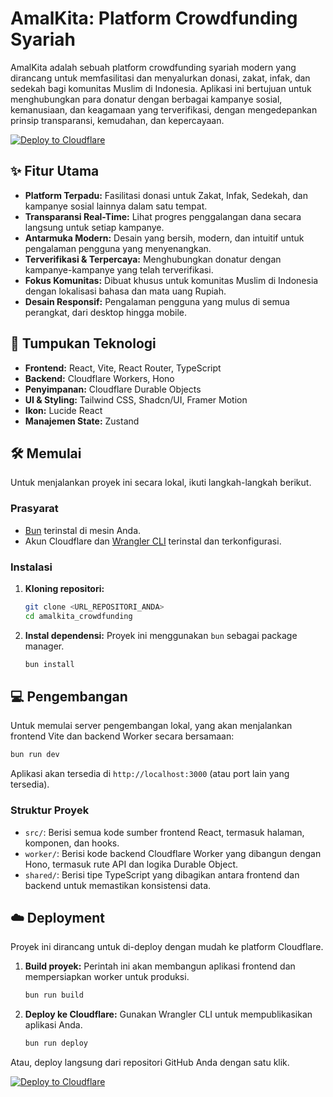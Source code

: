 # AmalKita: Platform Crowdfunding Syariah

AmalKita adalah sebuah platform crowdfunding syariah modern yang dirancang untuk memfasilitasi dan menyalurkan donasi, zakat, infak, dan sedekah bagi komunitas Muslim di Indonesia. Aplikasi ini bertujuan untuk menghubungkan para donatur dengan berbagai kampanye sosial, kemanusiaan, dan keagamaan yang terverifikasi, dengan mengedepankan prinsip transparansi, kemudahan, dan kepercayaan.

[![Deploy to Cloudflare](https://deploy.workers.cloudflare.com/button)](https://deploy.workers.cloudflare.com/?url=https://github.com/dittorahmat/amal-kita)

## ✨ Fitur Utama

- **Platform Terpadu:** Fasilitasi donasi untuk Zakat, Infak, Sedekah, dan kampanye sosial lainnya dalam satu tempat.
- **Transparansi Real-Time:** Lihat progres penggalangan dana secara langsung untuk setiap kampanye.
- **Antarmuka Modern:** Desain yang bersih, modern, dan intuitif untuk pengalaman pengguna yang menyenangkan.
- **Terverifikasi & Terpercaya:** Menghubungkan donatur dengan kampanye-kampanye yang telah terverifikasi.
- **Fokus Komunitas:** Dibuat khusus untuk komunitas Muslim di Indonesia dengan lokalisasi bahasa dan mata uang Rupiah.
- **Desain Responsif:** Pengalaman pengguna yang mulus di semua perangkat, dari desktop hingga mobile.

## 🚀 Tumpukan Teknologi

- **Frontend:** React, Vite, React Router, TypeScript
- **Backend:** Cloudflare Workers, Hono
- **Penyimpanan:** Cloudflare Durable Objects
- **UI & Styling:** Tailwind CSS, Shadcn/UI, Framer Motion
- **Ikon:** Lucide React
- **Manajemen State:** Zustand

## 🛠️ Memulai

Untuk menjalankan proyek ini secara lokal, ikuti langkah-langkah berikut.

### Prasyarat

- [Bun](https://bun.sh/) terinstal di mesin Anda.
- Akun Cloudflare dan [Wrangler CLI](https://developers.cloudflare.com/workers/wrangler/install-and-update/) terinstal dan terkonfigurasi.

### Instalasi

1.  **Kloning repositori:**
    ```bash
    git clone <URL_REPOSITORI_ANDA>
    cd amalkita_crowdfunding
    ```

2.  **Instal dependensi:**
    Proyek ini menggunakan `bun` sebagai package manager.
    ```bash
    bun install
    ```

## 💻 Pengembangan

Untuk memulai server pengembangan lokal, yang akan menjalankan frontend Vite dan backend Worker secara bersamaan:

```bash
bun run dev
```

Aplikasi akan tersedia di `http://localhost:3000` (atau port lain yang tersedia).

### Struktur Proyek

-   `src/`: Berisi semua kode sumber frontend React, termasuk halaman, komponen, dan hooks.
-   `worker/`: Berisi kode backend Cloudflare Worker yang dibangun dengan Hono, termasuk rute API dan logika Durable Object.
-   `shared/`: Berisi tipe TypeScript yang dibagikan antara frontend dan backend untuk memastikan konsistensi data.

## ☁️ Deployment

Proyek ini dirancang untuk di-deploy dengan mudah ke platform Cloudflare.

1.  **Build proyek:**
    Perintah ini akan membangun aplikasi frontend dan mempersiapkan worker untuk produksi.
    ```bash
    bun run build
    ```

2.  **Deploy ke Cloudflare:**
    Gunakan Wrangler CLI untuk mempublikasikan aplikasi Anda.
    ```bash
    bun run deploy
    ```

Atau, deploy langsung dari repositori GitHub Anda dengan satu klik.

[![Deploy to Cloudflare](https://deploy.workers.cloudflare.com/button)](https://deploy.workers.cloudflare.com/?url=https://github.com/dittorahmat/amal-kita)